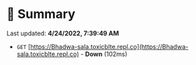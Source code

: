 # 📖 Summary
Last updated: **4/24/2022, 7:39:49 AM**

- `GET` [https://Bhadwa-sala.toxicblte.repl.co](https://Bhadwa-sala.toxicblte.repl.co) - **Down** (102ms)
